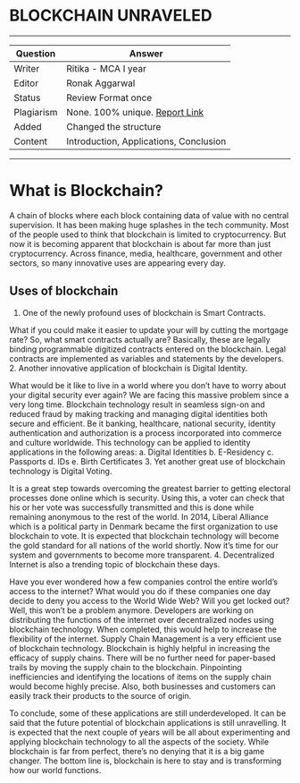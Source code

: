 # BLOCKCHAIN UNRAVELED
---
Question | Answer |
--- | --- |
Writer | Ritika - MCA I year
Editor | Ronak Aggarwal
Status | Review Format once
Plagiarism | None.  100% unique. [Report Link](./plag-reports/plag-blockchain-unraveled-v1.pdf)
Added | Changed the structure
Content | Introduction, Applications, Conclusion
---

# What is Blockchain?
A chain of blocks where each block containing data of value with no central supervision. It has been making huge splashes in the tech community. Most of the people used to think that blockchain is limited to cryptocurrency. But now it is becoming apparent that blockchain is about far more than just cryptocurrency. Across finance, media, healthcare, government and other sectors, so many innovative uses are appearing every day.
## Uses of blockchain
1. One of the newly profound uses of blockchain is Smart Contracts.

What if you could make it easier to update your will by cutting the mortgage rate? So, what smart contracts actually are?
Basically, these are legally binding programmable digitized contracts entered on the blockchain. Legal contracts are implemented as variables and statements by the developers.
2. Another innovative application of blockchain is Digital Identity.

What would be it like to live in a world where you don’t have to worry about your digital security ever again? We are facing this massive problem since a very long time. Blockchain technology result in seamless sign-on and reduced fraud by making tracking and managing digital identities both secure and efficient. Be it banking, healthcare, national security, identity authentication and authorization is a process incorporated into commerce and culture worldwide.
This technology can be applied to identity applications in the following areas:
a. Digital Identities
b. E-Residency
c. Passports
d. IDs
e. Birth Certificates
3. Yet another great use of blockchain technology is Digital Voting.

It is a great step towards overcoming the greatest barrier to getting electoral processes done online which is security. Using this, a voter can check that his or her vote was successfully transmitted and this is done while remaining anonymous to the rest of the world. In 2014, Liberal Alliance which is a political party in Denmark became the first organization to use blockchain to vote. It is expected that blockchain technology will become the gold standard for all nations of the world shortly. Now it’s time for our system and governments to become more transparent.
4. Decentralized Internet is also a trending topic of blockchain these days.

Have you ever wondered how a few companies control the entire world’s access to the internet? What would you do if these companies one day decide to deny you access to the World Wide Web? Will you get locked out?
Well, this won’t be a problem anymore. Developers are working on distributing the functions of the internet over decentralized nodes using blockchain technology. When completed, this would help to increase the flexibility of the internet.
Supply Chain Management is a very efficient use of blockchain technology.
Blockchain is highly helpful in increasing the efficacy of supply chains. There will be no further need for paper-based trails by moving the supply chain to the blockchain. Pinpointing inefficiencies and identifying the locations of items on the supply chain would become highly precise.
Also, both businesses and customers can easily track their products to the source of origin.

To conclude, some of these applications are still underdeveloped. It can be said that the future potential of blockchain applications is still unravelling. It is expected that the next couple of years will be all about experimenting and applying blockchain technology to all the aspects of the society. While blockchain is far from perfect, there’s no denying that it is a big game changer. The bottom line is, blockchain is here to stay and is transforming how our world functions.

